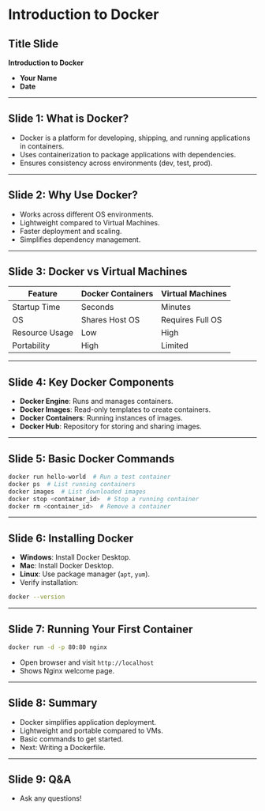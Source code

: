# Introduction to Docker

## Title Slide

**Introduction to Docker**

- **Your Name**
- **Date**

---

## Slide 1: What is Docker?

- Docker is a platform for developing, shipping, and running applications in containers.
- Uses containerization to package applications with dependencies.
- Ensures consistency across environments (dev, test, prod).

---

## Slide 2: Why Use Docker?

- Works across different OS environments.
- Lightweight compared to Virtual Machines.
- Faster deployment and scaling.
- Simplifies dependency management.

---

## Slide 3: Docker vs Virtual Machines

| Feature        | Docker Containers | Virtual Machines |
| -------------- | ----------------- | ---------------- |
| Startup Time   | Seconds           | Minutes          |
| OS             | Shares Host OS    | Requires Full OS |
| Resource Usage | Low               | High             |
| Portability    | High              | Limited          |

---

## Slide 4: Key Docker Components

- **Docker Engine**: Runs and manages containers.
- **Docker Images**: Read-only templates to create containers.
- **Docker Containers**: Running instances of images.
- **Docker Hub**: Repository for storing and sharing images.

---

## Slide 5: Basic Docker Commands

```sh
docker run hello-world  # Run a test container
docker ps  # List running containers
docker images  # List downloaded images
docker stop <container_id>  # Stop a running container
docker rm <container_id>  # Remove a container
```

---

## Slide 6: Installing Docker

- **Windows**: Install Docker Desktop.
- **Mac**: Install Docker Desktop.
- **Linux**: Use package manager (`apt`, `yum`).
- Verify installation:

```sh
docker --version
```

---

## Slide 7: Running Your First Container

```sh
docker run -d -p 80:80 nginx
```

- Open browser and visit `http://localhost`
- Shows Nginx welcome page.

---

## Slide 8: Summary

- Docker simplifies application deployment.
- Lightweight and portable compared to VMs.
- Basic commands to get started.
- Next: Writing a Dockerfile.

---

## Slide 9: Q&A

- Ask any questions!
